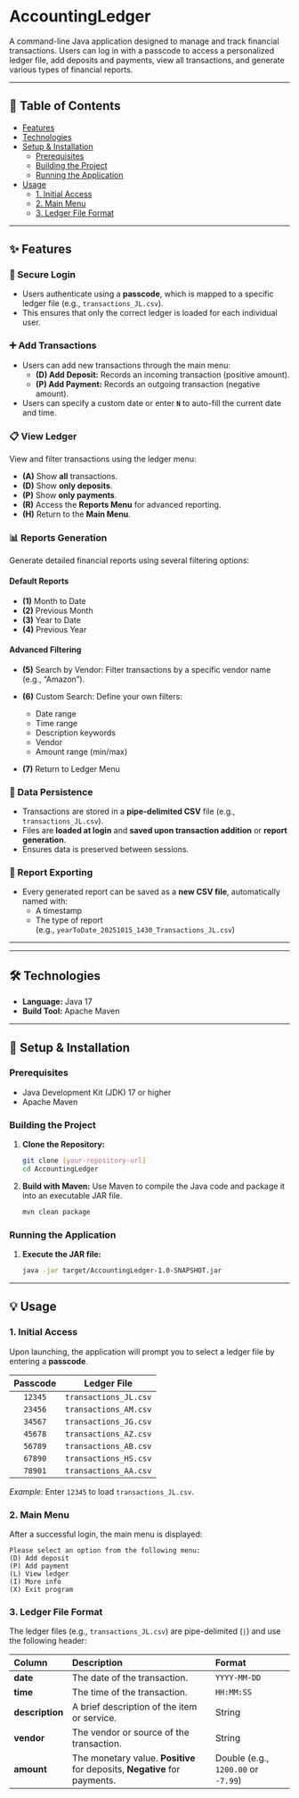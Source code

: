 # AccountingLedger

A command-line Java application designed to manage and track financial transactions. Users can log in with a passcode to access a personalized ledger file, add deposits and payments, view all transactions, and generate various types of financial reports.

-----

## 📑 Table of Contents

  * [Features](https://www.google.com/search?q=%23features)
  * [Technologies](https://www.google.com/search?q=%23technologies)
  * [Setup & Installation](https://www.google.com/search?q=%23setup--installation)
      * [Prerequisites](https://www.google.com/search?q=%23prerequisites)
      * [Building the Project](https://www.google.com/search?q=%23building-the-project)
      * [Running the Application](https://www.google.com/search?q=%23running-the-application)
  * [Usage](https://www.google.com/search?q=%23usage)
      * [1. Initial Access](https://www.google.com/search?q=%231-initial-access)
      * [2. Main Menu](https://www.google.com/search?q=%232-main-menu)
      * [3. Ledger File Format](https://www.google.com/search?q=%233-ledger-file-format)

-----

## ✨ Features

### 🔐 Secure Login
- Users authenticate using a **passcode**, which is mapped to a specific ledger file (e.g., `transactions_JL.csv`).
- This ensures that only the correct ledger is loaded for each individual user.

### ➕ Add Transactions
- Users can add new transactions through the main menu:
  - **(D) Add Deposit:** Records an incoming transaction (positive amount).
  - **(P) Add Payment:** Records an outgoing transaction (negative amount).
- Users can specify a custom date or enter **`N`** to auto-fill the current date and time.

### 📋 View Ledger
View and filter transactions using the ledger menu:
- **(A)** Show **all** transactions.
- **(D)** Show **only deposits**.
- **(P)** Show **only payments**.
- **(R)** Access the **Reports Menu** for advanced reporting.
- **(H)** Return to the **Main Menu**.

### 📊 Reports Generation
Generate detailed financial reports using several filtering options:

#### Default Reports
- **(1)** Month to Date
- **(2)** Previous Month
- **(3)** Year to Date
- **(4)** Previous Year

#### Advanced Filtering
- **(5)** Search by Vendor: Filter transactions by a specific vendor name (e.g., “Amazon”).
- **(6)** Custom Search: Define your own filters:
  - Date range
  - Time range
  - Description keywords
  - Vendor
  - Amount range (min/max)

- **(7)** Return to Ledger Menu

### 💾 Data Persistence
- Transactions are stored in a **pipe-delimited CSV** file (e.g., `transactions_JL.csv`).
- Files are **loaded at login** and **saved upon transaction addition** or **report generation**.
- Ensures data is preserved between sessions.

### 📝 Report Exporting
- Every generated report can be saved as a **new CSV file**, automatically named with:
  - A timestamp
  - The type of report  
  (e.g., `yearToDate_20251015_1430_Transactions_JL.csv`)

---

-----

## 🛠️ Technologies

  * **Language:** Java 17
  * **Build Tool:** Apache Maven

-----

## 🚀 Setup & Installation

### Prerequisites

  * Java Development Kit (JDK) 17 or higher
  * Apache Maven

### Building the Project

1.  **Clone the Repository:**
    ```bash
    git clone [your-repository-url]
    cd AccountingLedger
    ```
2.  **Build with Maven:**
    Use Maven to compile the Java code and package it into an executable JAR file.
    ```bash
    mvn clean package
    ```

### Running the Application

1.  **Execute the JAR file:**
    ```bash
    java -jar target/AccountingLedger-1.0-SNAPSHOT.jar
    ```

-----

## 💡 Usage

### 1\. Initial Access

Upon launching, the application will prompt you to select a ledger file by entering a **passcode**.

| Passcode | Ledger File |
| :---: | :---: |
| `12345` | `transactions_JL.csv` |
| `23456` | `transactions_AM.csv` |
| `34567` | `transactions_JG.csv` |
| `45678` | `transactions_AZ.csv` |
| `56789` | `transactions_AB.csv` |
| `67890` | `transactions_HS.csv` |
| `78901` | `transactions_AA.csv` |

*Example:* Enter `12345` to load `transactions_JL.csv`.

### 2\. Main Menu

After a successful login, the main menu is displayed:

```
Please select an option from the following menu:
(D) Add deposit
(P) Add payment
(L) View ledger
(I) More info
(X) Exit program
```

### 3\. Ledger File Format

The ledger files (e.g., `transactions_JL.csv`) are pipe-delimited (`|`) and use the following header:

| Column | Description | Format |
| :--- | :--- | :--- |
| **date** | The date of the transaction. | `YYYY-MM-DD` |
| **time** | The time of the transaction. | `HH:MM:SS` |
| **description** | A brief description of the item or service. | String |
| **vendor** | The vendor or source of the transaction. | String |
| **amount** | The monetary value. **Positive** for deposits, **Negative** for payments. | Double (e.g., `1200.00` or `-7.99`) |
